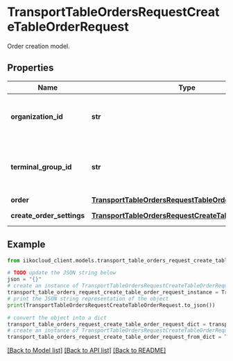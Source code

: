 # TransportTableOrdersRequestCreateTableOrderRequest

Order creation model.

## Properties

Name | Type | Description | Notes
------------ | ------------- | ------------- | -------------
**organization_id** | **str** | Organization ID.                Can be obtained by &#x60;/organizations&#x60; operation. | 
**terminal_group_id** | **str** | Front group ID an order must be sent to.                Can be obtained by &#x60;/terminal_groups&#x60; operation. | 
**order** | [**TransportTableOrdersRequestTableOrder**](TransportTableOrdersRequestTableOrder.md) | Order. | [optional] 
**create_order_settings** | [**TransportTableOrdersRequestCreateTableOrderSettings**](TransportTableOrdersRequestCreateTableOrderSettings.md) | Order creation parameters. | [optional] 

## Example

```python
from iikocloud_client.models.transport_table_orders_request_create_table_order_request import TransportTableOrdersRequestCreateTableOrderRequest

# TODO update the JSON string below
json = "{}"
# create an instance of TransportTableOrdersRequestCreateTableOrderRequest from a JSON string
transport_table_orders_request_create_table_order_request_instance = TransportTableOrdersRequestCreateTableOrderRequest.from_json(json)
# print the JSON string representation of the object
print(TransportTableOrdersRequestCreateTableOrderRequest.to_json())

# convert the object into a dict
transport_table_orders_request_create_table_order_request_dict = transport_table_orders_request_create_table_order_request_instance.to_dict()
# create an instance of TransportTableOrdersRequestCreateTableOrderRequest from a dict
transport_table_orders_request_create_table_order_request_from_dict = TransportTableOrdersRequestCreateTableOrderRequest.from_dict(transport_table_orders_request_create_table_order_request_dict)
```
[[Back to Model list]](../README.md#documentation-for-models) [[Back to API list]](../README.md#documentation-for-api-endpoints) [[Back to README]](../README.md)


